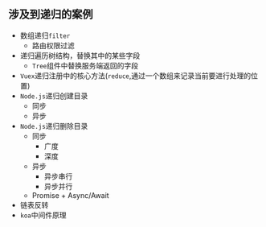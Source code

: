 ## 涉及到递归的案例
* 数组递归`filter`
  * 路由权限过滤
* 递归遍历树结构，替换其中的某些字段
  * `Tree`组件中替换服务端返回的字段
* `Vuex`递归注册中的核心方法(`reduce`,通过一个数组来记录当前要进行处理的位置)
* `Node.js`递归创建目录
  * 同步
  * 异步
* `Node.js`递归删除目录
  * 同步
    * 广度
    * 深度
  * 异步
    * 异步串行
    * 异步并行
  * Promise + Async/Await
* 链表反转
* `koa`中间件原理

